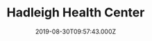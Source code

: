 ---
date: 2019-08-30T09:57:43.000Z
title: Hadleigh Health Center
latitude: 52.04278242460923
longitude: 0.9526472708536168
category: checkin
---